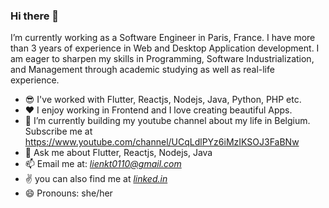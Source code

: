 ### Hi there 👋

I’m currently working as a Software Engineer in Paris, France. I have more than 3 years of experience in Web and Desktop Application development. I am eager to sharpen my skills in Programming, Software Industrialization, and Management through academic studying as well as real-life experience.

- 😎 I've worked with Flutter, Reactjs, Nodejs, Java, Python, PHP etc.
- ❤️ I enjoy working in Frontend and I love creating beautiful Apps. 
- 🌱 I’m currently building my youtube channel about my life in Belgium. Subscribe me at https://www.youtube.com/channel/UCqLdlPYz6iMzIKSOJ3FaBNw
- 💬 Ask me about Flutter, Reactjs, Nodejs, Java
- 📫 Email me at: *lienkt0110@gmail.com*
- ✌ you can also find me at [*linked.in*](https://www.linkedin.com/in/kim-lien-b3b46a122/)
- 😄 Pronouns: she/her

